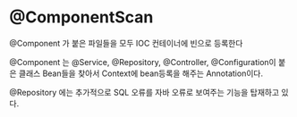 # @ComponentScan

@Component 가 붙은 파일들을 모두 IOC 컨테이너에 빈으로 등록한다

@Component 는 @Service, @Repository, @Controller, @Configuration이 붙은 클래스 Bean들을 찾아서 Context에 bean등록을 해주는 Annotation이다.

@Repository 에는 추가적으로 SQL 오류를 자바 오류로 보여주는 기능을 탑재하고 있다.